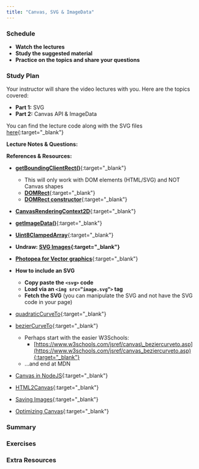 ```yaml
---
title: "Canvas, SVG & ImageData"
---
```


### Schedule

  - **Watch the lectures**
  - **Study the suggested material**
  - **Practice on the topics and share your questions**

### Study Plan

  Your instructor will share the video lectures with you. Here are the topics covered:

  - **Part 1:** SVG
  - **Part 2:** Canvas API & ImageData

  You can find the lecture code along with the SVG files [here](https://github.com/in-tech-gration/WDX-180/tree/main/curriculum/week26/assets/day05/code){:target="_blank"}

  **Lecture Notes & Questions:**

  **References & Resources:**

  - [**getBoundingClientRect()**](https://developer.mozilla.org/en-US/docs/Web/API/Element/getBoundingClientRect){:target="_blank"}  
    - This will only work with DOM elements (HTML/SVG) and NOT Canvas shapes  
    - [**DOMRect**](https://developer.mozilla.org/en-US/docs/Web/API/DOMRect){:target="_blank"}  
    - [**DOMRect constructor**](https://developer.mozilla.org/en-US/docs/Web/API/DOMRect/DOMRect){:target="_blank"}  
  - [**CanvasRenderingContext2D**](https://developer.mozilla.org/en-US/docs/Web/API/CanvasRenderingContext2D){:target="_blank"}  
  - [**getImageData()**](https://developer.mozilla.org/en-US/docs/Web/API/CanvasRenderingContext2D/getImageData){:target="_blank"}  
  - [**Uint8ClampedArray**](https://developer.mozilla.org/en-US/docs/Web/JavaScript/Reference/Global_Objects/Uint8ClampedArray){:target="_blank"}  
  - **Undraw: [SVG Images](https://undraw.co/){:target="_blank"}**  
  - [**Photopea for Vector graphics**](https://www.vectorpea.com/){:target="_blank"}  
  - **How to include an SVG**  
    - **Copy paste the `<svg>` code**  
    - **Load via an `<img src=”image.svg”>` tag**  
    - **Fetch the SVG** (you can manipulate the SVG and not have the SVG code in your page)  
  - [quadraticCurveTo](https://developer.mozilla.org/en-US/docs/Web/API/CanvasRenderingContext2D/quadraticCurveTo){:target="_blank"}  
  - [bezierCurveTo](https://developer.mozilla.org/en-US/docs/Web/API/CanvasRenderingContext2D/bezierC){:target="_blank"}  
    - Perhaps start with the easier W3Schools:  
      - [https://www.w3schools.com/jsref/canvas\_beziercurveto.asp](https://www.w3schools.com/jsref/canvas_beziercurveto.asp){:target="_blank"}  
    - ...and end at MDN  
  - [Canvas in NodeJS](https://github.com/Automattic/node-canvas){:target="_blank"}  
  - [HTML2Canvas](https://html2canvas.hertzen.com/){:target="_blank"}

  - [Saving Images](https://developer.mozilla.org/en-US/docs/Web/API/Canvas_API/Tutorial/Pixel_manipulation_with_canvas#saving_images){:target="_blank"}

  - [Optimizing Canvas](https://developer.mozilla.org/en-US/docs/Web/API/Canvas_API/Tutorial/Optimizing_canvas){:target="_blank"}

### Summary

### Exercises

### Extra Resources
